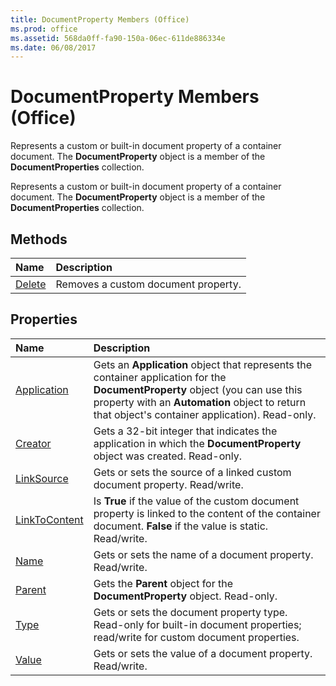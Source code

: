 ```yaml
---
title: DocumentProperty Members (Office)
ms.prod: office
ms.assetid: 568da0ff-fa90-150a-06ec-611de886334e
ms.date: 06/08/2017
---
```



# DocumentProperty Members (Office)
Represents a custom or built-in document property of a container document. The **DocumentProperty** object is a member of the **DocumentProperties** collection.

Represents a custom or built-in document property of a container document. The **DocumentProperty** object is a member of the **DocumentProperties** collection.


## Methods



|**Name**|**Description**|
|:-----|:-----|
|[Delete](documentproperty-delete-method-office.md)|Removes a custom document property.|

## Properties



|**Name**|**Description**|
|:-----|:-----|
|[Application](documentproperty-application-property-office.md)|Gets an **Application** object that represents the container application for the **DocumentProperty** object (you can use this property with an **Automation** object to return that object's container application). Read-only.|
|[Creator](documentproperty-creator-property-office.md)|Gets a 32-bit integer that indicates the application in which the **DocumentProperty** object was created. Read-only.|
|[LinkSource](documentproperty-linksource-property-office.md)|Gets or sets the source of a linked custom document property. Read/write.|
|[LinkToContent](documentproperty-linktocontent-property-office.md)|Is **True** if the value of the custom document property is linked to the content of the container document. **False** if the value is static. Read/write.|
|[Name](documentproperty-name-property-office.md)|Gets or sets the name of a document property. Read/write.|
|[Parent](documentproperty-parent-property-office.md)|Gets the **Parent** object for the **DocumentProperty** object. Read-only.|
|[Type](documentproperty-type-property-office.md)|Gets or sets the document property type. Read-only for built-in document properties; read/write for custom document properties.|
|[Value](documentproperty-value-property-office.md)|Gets or sets the value of a document property. Read/write.|

